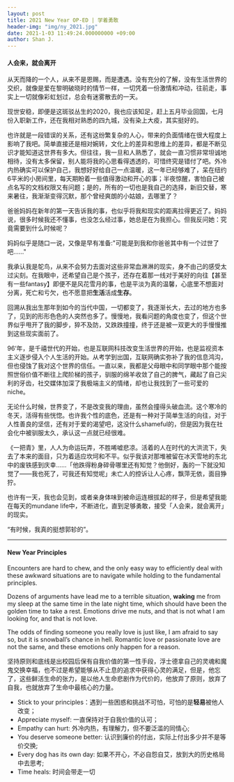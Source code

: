 ```yaml
---
layout: post
title: 2021 New Year OP-ED | 学着勇敢
header-img: "img/ny_2021.jpg"
date: 2021-1-03 11:49:24.000000000 +09:00
author: Shan J.
---
```


#### 人会来，就会离开

从天而降的一个人，从来不是恩赐，而是遭遇。没有充分的了解，没有生活世界的交织，就像是爱在黎明破晓时的情节一样，一切凭着一份激情和冲动，往前走，事实上一切就像彩虹划过，总会有迷雾散去的一天。

现世安稳，即便是这斑驳丛生的2020，我也应该知足，赶上五月毕业回国，七月份入职新工作，还在我相对熟悉的四九城，没有染上大疫，其实挺好的。

也许就是一段错误的关系，还有这纷繁复杂的人心，带来的负面情绪在很大程度上影响了我吧。简单直接还是相对婉转，文化上的差异和思维上的差异，都是不断见识才能知道这世界有多大。但往往，我一旦和人熟悉了，就会一直习惯非常坦诚地相待，没有太多保留，别人能将我的心思看得透透的，可惜终究是错付了吧。外冷内热确实可以保护自己，我想好好给自己一点温暖，这一年已经够难了，呆在纽约6平米的小房间里，每天期盼着一些值得激动和开心的事；半夜惊醒，害怕自己被点名写的文档权限又有问题；是的，所有的一切也是我自己的选择，新旧交替，寒来暑往，我渐渐变得沉默，那个曾经爽朗的小姑娘，去哪里了？

爸爸妈妈在新年的第一天告诉我的事，也似乎将我和现实的距离拉得更近了。妈妈说，很多时候我还不懂事，也没怎么经过事，她总是在为我担心。但我反问她：究竟需要到什么时候呢？

妈妈似乎是随口一说，又像是早有准备:"可能是到我和你爸爸其中有一个过世了吧……"

我承认我是鸵鸟，从来不会努力去面对这些非常血淋淋的现实，身不由己的感受太过尖刻。在我眼中，还希望自己是个孩子，还存在着那一线对于美好的向往【甚至有一些fantasy】即便不是风花雪月的事，也是平淡为真的温馨，心底里不想面对分离，死亡和亏欠，也不愿意把**生活**活成**生存**。

回溯从我出生那年到如今的当代中国，一切都变了，我逐渐长大，去过的地方也多了，见到的形形色色的人突然也多了。慢慢地，我看问题的角度也变了，但这个世界似乎甩开了我的脚步，猝不及防，又跌跌撞撞，终于还是被一双更大的手慢慢推到这些现实面前了。

96‘年，是千禧世代的开始，也是互联网科技改变生活世界的开始，也是监视资本主义逐步侵入个人生活的开始。从考学到出国，互联网确实弥补了我的信息鸿沟，但也侵蚀了我对这个世界的信任。一直以来，我都是父母眼中和同学眼中那个能按照世俗价值不断往上爬阶梯的孩子，驯服的绵羊收敛了自己的脾气，藏起了自己尖利的牙齿，社交媒体加深了我极端主义的情绪，却也让我找到了一些可爱的niche。

无论什么时候，世界变了，不是改变我的理由，虽然会撞得头破血流。这个寒冷的冬天，活得有些恍惚。也许我个性的底色，还是有一种对于简单生活的向往，对于人性善良的坚信，还有对于爱的渴望吧，这没什么shameful的，但是因为我在社会化中被驯服太久，承认这一点就已经很难。

《一把青》里，人人为命运玩弄，不胜唏嘘悲凉。活着的人在时代的大洪流下，失去了本来的面目，只为着适应坎坷和不平。似乎我该对那堆被留在冰天雪地的东北中的废铁感到庆幸……「他跌得粉身碎骨哪里还有知觉？他倒好，轰的一下就没知觉了——我也死了，可我还有知觉呢」未亡人的控诉让人心疼，飘萍无依，面目狰狞。

也许有一天，我也会见到，或者亲身体味到被命运连根拔起的样子，但是希望我能在每天的mundane life中，不断进化，直到足够勇敢，接受「人会来，就会离开」的现实。

“有时候，我真的挺想郭轸的”。

----


#### New Year Principles

Encounters are hard to chew, and the only easy way to efficiently deal with these awkward situations are to navigate while holding to the fundamental principles.

Dozens of arguments have lead me to a terrible situation, **waking** me from my sleep at the same time in the late night time, which should have been the golden time to take a rest. Emotions drive me nuts, and that is not what I am looking for, and that is not love.

The odds of finding someone you really love is just like, I am afraid to say so, but it is snowball’s chance in hell. Romantic love or passionate love are not the same, and these emotions only happen for a reason.

坚持原则和底线是出校园后保有自我价值的第一性手段，浮士德拿自己的灵魂和魔鬼交换幸福，也不过是希望能够从不止息的追求中获得心灵的满足，但是，他忘了，这些鲜活生命的张力，是以他人生命悲剧作为代价的，他放弃了原则，放弃了自我，也就放弃了生命中最核心的力量。

* Stick to your principles：遇到一些困惑和挑战不可怕，可怕的是**轻易**被他人改变；
* Appreciate myself: 一直保持对于自我价值的认可；
* Empathy can hurt: 外冷内热，有理解力，但不要泛滥的同情心;
* You deserve someone better: 认识到廉价的付出，实际上付出多少并不是等价交换;
* Every dog has its own day: 如果不开心，不必自怨自艾，放到大的历史格局中去思考;
* Time heals: 时间会带走一切
